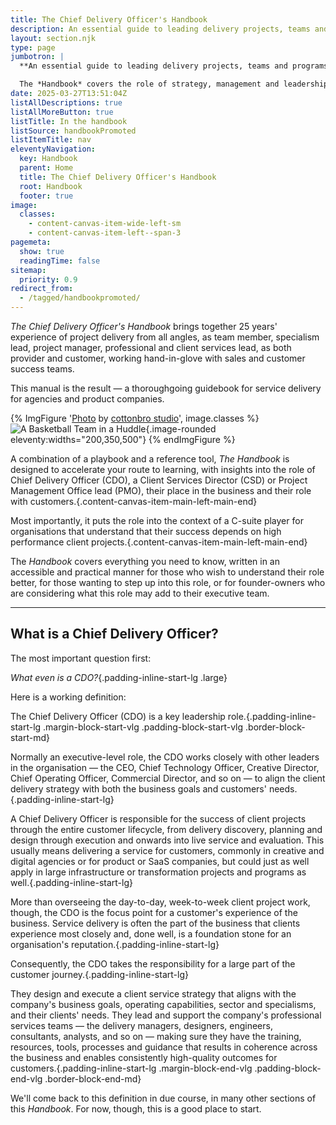 ```yaml
---
title: The Chief Delivery Officer's Handbook
description: An essential guide to leading delivery projects, teams and programs for agencies and SaaS product companies.
layout: section.njk
type: page
jumbotron: |
  **An essential guide to leading delivery projects, teams and programs for agencies, client service businesses and SaaS product companies, with insights and guidance for professional services directors, client services directors, and other delivery principal roles.**

  The *Handbook* covers the role of strategy, management and leadership for project delivery for clients within the expectations of ambitious organisations. It also covers how the CDO fits in the context of the c-suite, supporting internal and external stakeholders.{.smaller .margin-block-start-vlg}
date: 2025-03-27T13:51:04Z
listAllDescriptions: true
listAllMoreButton: true
listTitle: In the handbook
listSource: handbookPromoted
listItemTitle: nav
eleventyNavigation:
  key: Handbook
  parent: Home
  title: The Chief Delivery Officer's Handbook
  root: Handbook
  footer: true
image:
  classes:
    - content-canvas-item-wide-left-sm
    - content-canvas-item-left--span-3
pagemeta:
  show: true
  readingTime: false
sitemap:
  priority: 0.9
redirect_from:
  - /tagged/handbookpromoted/
---
```


*The Chief Delivery Officer's Handbook* brings together 25 years' experience of project delivery from all angles, as team member, specialism lead, project manager, professional and client services lead, as both provider and customer, working hand-in-glove with sales and customer success teams.

This manual is the result — a thoroughgoing guidebook for service delivery for agencies and product companies.

{% ImgFigure '<a href="https://www.pexels.com/photo/a-basketball-team-in-a-huddle-6767008/" target="_blank" rel="noopener ugc">Photo</a> by <a href="https://www.pexels.com/@cottonbro/" target="_blank" rel="noopener ugc">cottonbro studio</a>', image.classes %}
![A Basketball Team in a Huddle](/public/images/source/pexels-cottonbro-6767008.jpg){.image-rounded eleventy:widths="200,350,500"}
{% endImgFigure %}

A combination of a playbook and a reference tool, *The Handbook* is designed to accelerate your route to learning, with insights into the role of Chief Delivery Officer (CDO), a Client Services Director (CSD) or Project Management Office lead (PMO), their place in the business and their role with customers.{.content-canvas-item-main-left-main-end}

Most importantly, it puts the role into the context of a C-suite player for organisations that understand that their success depends on high performance client projects.{.content-canvas-item-main-left-main-end}

The *Handbook* covers everything you need to know, written in an accessible and practical manner for those who wish to understand their role better, for those wanting to step up into this role, or for founder-owners who are considering what this role may add to their executive team.

---

## What is a Chief Delivery Officer?

The most important question first:

*What even is a CDO?*{.padding-inline-start-lg .large}

Here is a working definition:

The Chief Delivery Officer (CDO) is a key leadership role.{.padding-inline-start-lg .margin-block-start-vlg .padding-block-start-vlg .border-block-start-md}

Normally an executive-level role, the CDO works closely with other leaders in the organisation — the CEO, Chief Technology Officer, Creative Director, Chief Operating Officer, Commercial Director, and so on — to align the client delivery strategy with both the business goals and customers' needs.{.padding-inline-start-lg}

A Chief Delivery Officer is responsible for the success of client projects through the entire customer lifecycle, from delivery discovery, planning and design through execution and onwards into live service and evaluation. This usually means delivering a service for customers, commonly in creative and digital agencies or for product or SaaS companies, but could just as well apply in large infrastructure or transformation projects and programs as well.{.padding-inline-start-lg}

More than overseeing the day-to-day, week-to-week client project work, though, the CDO is the focus point for a customer's experience of the business. Service delivery is often the part of the business that clients experience most closely and, done well, is a foundation stone for an organisation's reputation.{.padding-inline-start-lg}

Consequently, the CDO takes the responsibility for a large part of the customer journey.{.padding-inline-start-lg}

They design and execute a client service strategy that aligns with the company's business goals, operating capabilities, sector and specialisms, and their clients' needs. They lead and support the company's professional services teams — the delivery managers, designers, engineers, consultants, analysts, and so on — making sure they have the training, resources, tools, processes and guidance that results in coherence across the business and enables consistently high-quality outcomes for customers.{.padding-inline-start-lg .margin-block-end-vlg .padding-block-end-vlg .border-block-end-md}

We'll come back to this definition in due course, in many other sections of this *Handbook*. For now, though, this is a good place to start.

